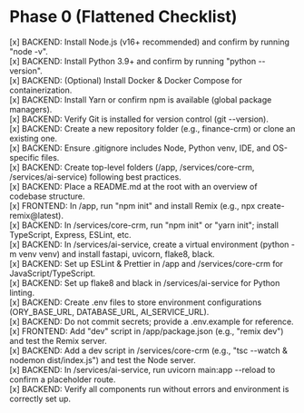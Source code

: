 # Phase 0 (Flattened Checklist)

[x] BACKEND: Install Node.js (v16+ recommended) and confirm by running "node -v".  
[x] BACKEND: Install Python 3.9+ and confirm by running "python --version".  
[x] BACKEND: (Optional) Install Docker & Docker Compose for containerization.  
[x] BACKEND: Install Yarn or confirm npm is available (global package managers).  
[x] BACKEND: Verify Git is installed for version control (git --version).  
[x] BACKEND: Create a new repository folder (e.g., finance-crm) or clone an existing one.  
[x] BACKEND: Ensure .gitignore includes Node, Python venv, IDE, and OS-specific files.  
[x] BACKEND: Create top-level folders (/app, /services/core-crm, /services/ai-service) following best practices.  
[x] BACKEND: Place a README.md at the root with an overview of codebase structure.  
[x] FRONTEND: In /app, run "npm init"  and install Remix (e.g., npx create-remix@latest).  
[x] BACKEND: In /services/core-crm, run "npm init" or "yarn init"; install TypeScript, Express, ESLint, etc.  
[x] BACKEND: In /services/ai-service, create a virtual environment (python -m venv venv) and install fastapi, uvicorn, flake8, black.  
[x] BACKEND: Set up ESLint & Prettier in /app and /services/core-crm for JavaScript/TypeScript.  
[x] BACKEND: Set up flake8 and black in /services/ai-service for Python linting.  
[x] BACKEND: Create .env files to store environment configurations (ORY_BASE_URL, DATABASE_URL, AI_SERVICE_URL).  
[x] BACKEND: Do not commit secrets; provide a .env.example for reference.  
[x] FRONTEND: Add "dev" script in /app/package.json (e.g., "remix dev") and test the Remix server.  
[x] BACKEND: Add a dev script in /services/core-crm (e.g., "tsc --watch & nodemon dist/index.js") and test the Node server.  
[x] BACKEND: In /services/ai-service, run uvicorn main:app --reload to confirm a placeholder route.  
[x] BACKEND: Verify all components run without errors and environment is correctly set up. 